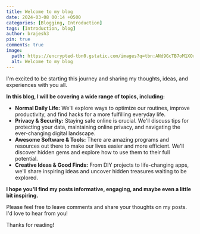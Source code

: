 ```yaml
---
title: Welcome to my blog
date: 2024-03-08 00:14 +0500
categories: [Blogging, Introduction]
tags: [Introduction, blog]
author: brajesh3
pin: true
comments: true
image:
  path: https://encrypted-tbn0.gstatic.com/images?q=tbn:ANd9GcTB7oM1XOrPJbc7oGJC40ieNsTmuwT5Fn7g1iFUAQ2fmxzxScdj0l1DXrD4&s=10
  alt: Welcome to my blog
---
```


I'm excited to be starting this journey and sharing my thoughts, ideas, and experiences with you all.  

**In this blog, I will be covering a wide range of topics, including:**

* **Normal Daily Life:**  We'll explore ways to optimize our routines, improve productivity, and find hacks for a more fulfilling everyday life. 
* **Privacy & Security:**  Staying safe online is crucial. We'll discuss tips for protecting your data, maintaining online privacy, and navigating the ever-changing digital landscape.
* **Awesome Software & Tools:**  There are amazing programs and resources out there to make our lives easier and more efficient.  We'll discover hidden gems and explore how to use them to their full potential.
* **Creative Ideas & Good Finds:**  From DIY projects to life-changing apps, we'll share inspiring ideas and uncover hidden treasures waiting to be explored.

**I hope you'll find my posts informative, engaging, and maybe even a little bit inspiring.**  

Please feel free to leave comments and share your thoughts on my posts. I'd love to hear from you!

Thanks for reading!

